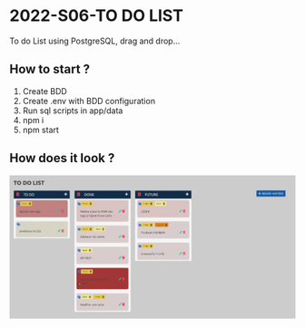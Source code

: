 # 2022-S06-TO DO LIST
To do List using PostgreSQL, drag and drop...

## How to start ?
1. Create BDD
2. Create .env with BDD configuration
3. Run sql scripts in app/data
4. npm i
5. npm start

## How does it look ?

<img src="./gifs/okanban.gif">